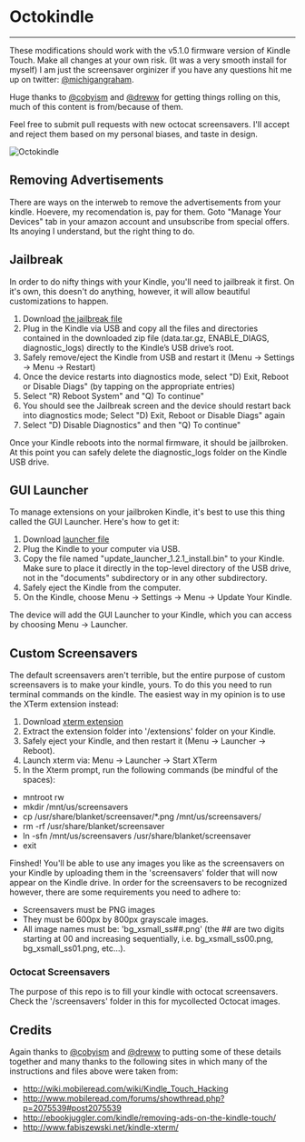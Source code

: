 Octokindle
==========
------

These modifications should work with the v5.1.0 firmware version of Kindle Touch. Make all changes at your own risk. (It was a very smooth install for myself) I am just the screensaver orginizer if you have any questions hit me up on twitter: [@michigangraham](http://twitter.com/#!/michigangraham).

Huge thanks to [@cobyism](https://github.com/cobyism) and [@dreww](https://github.com/dreww) for getting things rolling on this, much of this content is from/because of them.

Feel free to submit pull requests with new octocat screensavers. I'll accept and reject them based on my personal biases, and taste in design.

![Octokindle](http://distilleryimage11.s3.amazonaws.com/39668d96b56c11e1abb01231382049c1_7.jpg)

## Removing Advertisements

There are ways on the interweb to remove the advertisements from your kindle. Hoevere, my recomendation is, pay for them. Goto "Manage Your Devices" tab in your amazon account and unsubscribe from special offers. Its anoying I understand, but the right thing to do. 

## Jailbreak

In order to do nifty things with your Kindle, you'll need to jailbreak it first. On it's own, this doesn't do anything, however, it will allow beautiful customizations to happen.

1. Download [the jailbreak file](http://gr4m.com/LAmdhG)
2. Plug in the Kindle via USB and copy all the files and directories contained in the downloaded zip file (data.tar.gz, ENABLE_DIAGS, diagnostic_logs) directly to the Kindle’s USB drive’s root.
3. Safely remove/eject the Kindle from USB and restart it (Menu -> Settings -> Menu -> Restart)
4. Once the device restarts into diagnostics mode, select "D) Exit, Reboot or Disable Diags" (by tapping on the appropriate entries)
5. Select "R) Reboot System" and "Q) To continue"
6. You should see the Jailbreak screen and the device should restart back into diagnostics mode; Select "D) Exit, Reboot or Disable Diags" again
7. Select "D) Disable Diagnostics" and then "Q) To continue"

Once your Kindle reboots into the normal firmware, it should be jailbroken. At this point you can safely delete the diagnostic_logs folder on the Kindle USB drive.

## GUI Launcher

To manage extensions on your jailbroken Kindle, it's best to use this thing called the GUI Launcher. Here's how to get it:

1. Download [launcher file](http://gr4m.com/NyKFBR)
2. Plug the Kindle to your computer via USB.
3. Copy the file named "update_launcher_1.2.1_install.bin" to your Kindle. Make sure to place it directly in the top-level directory of the USB drive, not in the "documents" subdirectory or in any other subdirectory.
4. Safely eject the Kindle from the computer.
5. On the Kindle, choose Menu -> Settings -> Menu -> Update Your Kindle.

The device will add the GUI Launcher to your Kindle, which you can access by choosing Menu -> Launcher.

## Custom Screensavers

The default screensavers aren't terrible, but the entire purpose of custom screensavers is to make your kindle, yours. To do this you need to run terminal commands on the kindle. The easiest way in my opinion is to use the XTerm extension instead:

1. Download [xterm extension](http://gr4m.com/KFZTih)
2. Extract the extension folder into '/extensions' folder on your Kindle.
3. Safely eject your Kindle, and then restart it (Menu -> Launcher -> Reboot).
4. Launch xterm via: Menu -> Launcher -> Start XTerm
5. In the Xterm prompt, run the following commands (be mindful of the spaces):
  - mntroot rw
  - mkdir /mnt/us/screensavers
  - cp /usr/share/blanket/screensaver/*.png /mnt/us/screensavers/
  - rm -rf /usr/share/blanket/screensaver
  - ln -sfn /mnt/us/screensavers /usr/share/blanket/screensaver
  - exit

Finshed! You'll be able to use any images you like as the screensavers on your Kindle by uploading them in the 'screensavers' folder that will now appear on the Kindle drive. In order for the screensavers to be recognized however, there are some requirements you need to adhere to:

- Screensavers must be PNG images
- They must be 600px by 800px grayscale images.
- All image names must be: 'bg_xsmall_ss##.png' (the ## are two digits starting at 00 and increasing sequentially, i.e. bg_xsmall_ss00.png, bg_xsmall_ss01.png, etc…).

### Octocat Screensavers
The purpose of this repo is to fill your kindle with octocat screensavers. Check the '/screensavers' folder in this for mycollected Octocat images.

## Credits

Again thanks to [@cobyism](https://github.com/cobyism) and [@dreww](https://github.com/dreww) to putting some of these details together and many thanks to the following sites in which many of the instructions and files above were taken from:

- http://wiki.mobileread.com/wiki/Kindle_Touch_Hacking
- http://www.mobileread.com/forums/showthread.php?p=2075539#post2075539
- http://ebookjuggler.com/kindle/removing-ads-on-the-kindle-touch/
- http://www.fabiszewski.net/kindle-xterm/
